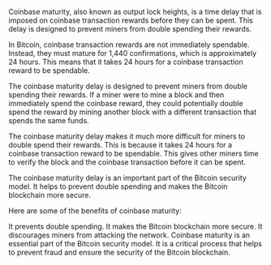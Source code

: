 Coinbase maturity, also known as output lock heights, is a time delay that is imposed on coinbase transaction rewards before they can be spent. This delay is designed to prevent miners from double spending their rewards.

In Bitcoin, coinbase transaction rewards are not immediately spendable. Instead, they must mature for 1,440 confirmations, which is approximately 24 hours. This means that it takes 24 hours for a coinbase transaction reward to be spendable.

The coinbase maturity delay is designed to prevent miners from double spending their rewards. If a miner were to mine a block and then immediately spend the coinbase reward, they could potentially double spend the reward by mining another block with a different transaction that spends the same funds.

The coinbase maturity delay makes it much more difficult for miners to double spend their rewards. This is because it takes 24 hours for a coinbase transaction reward to be spendable. This gives other miners time to verify the block and the coinbase transaction before it can be spent.

The coinbase maturity delay is an important part of the Bitcoin security model. It helps to prevent double spending and makes the Bitcoin blockchain more secure.

Here are some of the benefits of coinbase maturity:

It prevents double spending.
It makes the Bitcoin blockchain more secure.
It discourages miners from attacking the network.
Coinbase maturity is an essential part of the Bitcoin security model. It is a critical process that helps to prevent fraud and ensure the security of the Bitcoin blockchain.